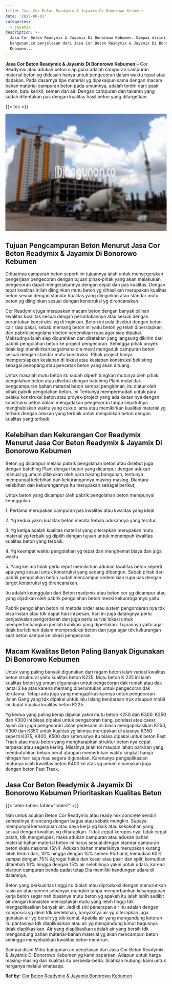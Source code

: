 ```yaml
---
title: Jasa Cor Beton Readymix & Jayamix Di Bonorowo Kebumen
date: '2025-06-01'
categories:
  - jayamix
description: >-
  Jasa Cor Beton Readymix & Jayamix Di Bonorowo Kebumen. Sampai disini Mitra
  bangunan.co penjelasan dari Jasa Cor Beton Readymix & Jayamix Di Bonorowo
  Kebumen...
---
```


**Jasa Cor Beton Readymix & Jayamix Di Bonorowo Kebumen** – Cor Readymix atau adukan beton siap guna adalah campuran campuran material beton yg didesain hanya untuk pengecoran dalam waktu tepat atau dadakan. Pada dasarnya tipe material yg dipakaipun sama dengan macam bahan material campuran beton pada umumnya, adalah terdiri dari: pasir beton, batu kerikil, semen dan air. Dengan campuran dan takaran yang sudah ditentukan pas dengan kualitas hasil beton yang ditargetkan.

{{< toc >}}

![Jasa Cor Beton Readymix & Jayamix Di Bonorowo Kebumen](/images/jasa-cor-readymix-29.png)

## Tujuan Pengcampuran Beton Menurut Jasa Cor Beton Readymix & Jayamix Di Bonorowo Kebumen

Dibuatnya campuran beton seperti ini tujuannya ialah untuk menyegerakan pengerjaan pengecoran dengan tujuan pihak-pihak yang akan melakukan pengecoran dapat mengerjakannya dengan cepat dan pas kualitas. Dengan tepat kwalitas inilah diinginkan mutu beton yg dihasilkan merupakan kualitas beton sesuai dengan standar kualitas yang diinginkan atau standar mutu beton yg diinginkan sesuai dengan konstruksi yg direncanakan.

Cor Readymix juga merupakan macam beton dengan banyak pilihan kwalitas kwalitas sesuai dengan peruntukannya atau sesuai dengan peruntukan konstruksi yg di inginkan. Beton ini pula disebut dengan beton cair siap pakai, sebab memang beton ini yaitu beton yg telah dipersiapkan dari pabrik pengolahan beton sedemikian rupa agar siap dipakai. Maksudnya ialah siap dicurahkan dan diratakan yang langsung dikirim dari pabrik pengolahan beton ke project pengecoran. Sehingga pihak proyek tidak lagi memikirkan bagaimana dia mesti mengaduk campuran beton sesuai dengan standar mutu konstruksi. Pihak project hanya mempersiapkan kesiapan di lokasi atau kesiapan konstruksi bekisting sebagai penopang atau pencetak beton yang akan dituang.

Untuk masalah mutu beton itu sudah diperhitungkan mutunya oleh pihak pengolahan beton atau disebut dengan batching Plant mulai dari pengcampuran bahan material beton sampai pengiriman, itu diatur oleh pihak pabrik pengolahan beton. Ini Tentunya mempermudah untuk para pelaku konstruksi beton atau proyek-project yang ada kaitan nya dengan konstruksi beton dalam mengadakan pengecoran tanpa sepatutnya menghabiskan waktu yang cukup lama atau memikirkan kualitas material yg terbaik dengan adukan yang terbaik untuk menjadikan beton dengan kualitas yang terbaik.

## Kelebihan dan Kekurangan Cor Readymix Menurut Jasa Cor Beton Readymix & Jayamix Di Bonorowo Kebumen

Beton yg dicampur melalui pabrik pengolahan beton atau disebut juga dengan batching Plant dengan beton yang dicampur dengan adukan manual yg umum dilakukan oleh para tukang bangunan, tentunya mempunyai kelebihan dan kekurangannya masing-masing. Diantara kelebihan dan kekurangannya Itu merupakan sebagai berikut;

Untuk beton yang dicampur oleh pabrik pengolahan beton mempunyai keunggulan

1\. Pertama merupakan campuran pas kwalitas atau kwalitas yang ideal

2\. Yg kedua yakni kualitas beton merata Sebab adukannya yang teratur.

3\. Yg ketiga adalah kualitas material yang diterapkan merupakan mutu material yg terbaik yg dipilih dengan tujuan untuk menempuh kwalitas kualitas beton yang terbaik.

4\. Yg keempat waktu pengolahan yg tepat dan menghemat biaya dan juga waktu.

5\. Yang kelima tidak perlu repot memikirkan adukan kwalitas beton seperti apa yang sesuai untuk konstruksi yang sedang dibangun. Sebab pihak dari pabrik pengolahan beton sudah mencampur sedemikian rupa pas dengan target konstruksi yg direncanakan.

Itu adalah keunggulan dari Beton readymix atau beton cor yg dicampur atau yang dijadikan oleh pabrik pengolahan beton meski kekurangannya yaitu

Pabrik pengolahan beton ini metode order atau sistem pengorderan nya tdk bisa instan atau tdk dapat hari ini pesan, hari ini juga datangnya perlu penjadwalan pengorderan dan juga perlu survei lokasi untuk mempertimbangkan jumlah kubikasi yang diperlukan. Tujuannya yaitu agar tidak berlebihan dalam memproduksi beton dan juga agar tdk kekurangan saat beton sampai ke lokasi pengecoran.

## Macam Kwalitas Beton Paling Banyak Digunakan Di Bonorowo Kebumen

Untuk yang paling banyak digunakan dari ragam beton ialah variasi kwalitas beton struktural yaitu kualitas beton K225. Mutu beton K 225 ini ialah kualitas beton yg umum digunakan untuk pengecoran dak rumah atau dak lantai 2 ke atas karena memang diperuntukan untuk pengecoran dak terutama. Tetapi ada juga yang mengaplikasikannya untuk pengecoran Jalan Gang yang tdk dipakai untuk lalu lalang kendaraan truk ataupun mobil ini dapat dipakai kualitas beton K225.

Yg kedua yang paling kerap dipakai yakni mutu beton K250 dan K300. K250 dan K300 ini biasa dipakai untuk pengecoran tiang, pondasi atau cakar ayam dan juga pengecoran Jalan pedesaan ini biasa mengaplikasikan K250, K300 dan K350 untuk kualitas yg lainnya merupakan di atasnya K350 seperti K375, K400, K500 dan seterusnya itu biasa dipakai untuk beton Fast Track atau mutu beton yang mengharapkan struktur beton nya cepat terpakai atau segera kering. Misalnya jalan tol maupun lahan parkiran yang membutuhkan beban berat ataupun memerlukan waktu singkat hanya hitngan hari saja mau segera digunakan. Karenanya pengaplikasian mutunya ialah kwalitas beton K400 ke atas yg umum dinamakan juga dengan beton Fast Track.

## Jasa Cor Beton Readymix & Jayamix Di Bonorowo Kebumen Prioritaskan Kualitas Beton

{{< table-tables table="table2" >}}

Nah untuk adukan Beton Cor Readymix atau ready mix concrete sendiri semestinya dirancang dengan bagus atau sebaik mungkin. Supaya mempunyai kemampuan atau daya kerja yg baik atau kekokohan yang sesuai dengan kwalitas yg diharapkan. Tidak cepat keropos nya, tidak cepat patah, tdk mengelupas, maka adukan campuran atau adukan bahan material bahan material beton ini harus sesuai dengan standar campuran beton skala nasional (SNI). Adukan bahan materialnya merupakan kurang lebih terdiri dari; 10% hingga dengan 15% semen Portland, kemudian 60% sampai dengan 75% Agregat halus dan kasar atau pasir dan split, kemudian ditambah 10% hingga dengan 15% air selebihnya yakni untuk udara, karena biarpun campuran benda padat tetap Dia memiliki kandungan udara di dalamnya.

Beton yang berkualitas tinggi itu diolah atau diproduksi dengan menurunkan rasio air atau semen sebanyak mungkin tanpa mengorbankan kesanggupan kerja beton segar nah biasanya mutu beton yg apakah itu ialah lebih sedikit air dengan konsisten menciptakan mutu yang lebih tinggi tdk mengaplikasikan banyak air. Jadi di sini penerapan air Itu adalah dengan komposisi yg ideal tdk berlebihan, banyaknya air yg diterapkan juga gunakan air yg bersih yg tdk kumal. Apabila air yang mengandung kotoran itu pantasnya tdk diaplikasikan atau air yg mengandung lumut bagusnya tidak diaplikasikan. Air yang diaplikasikan adalah air yang bersih tdk mengandung bahan material-bahan material yg akan mencampuri beton sehingga menyebabkan kwalitas beton menurun.

Sampai disini Mitra bangunan.co penjelasan dari Jasa Cor Beton Readymix & Jayamix Di Bonorowo Kebumen yg kami paparkan, Adapun untuk harga masing-masing dari kualitas itu berbeda-beda. Silahkan hubungi kami untuk harganya melalui whatsapp.

**Ref by:** [Cor Beton Readymix & Jayamix Bonorowo Kebumen](https://id.wikipedia.org/wiki/Cor)
